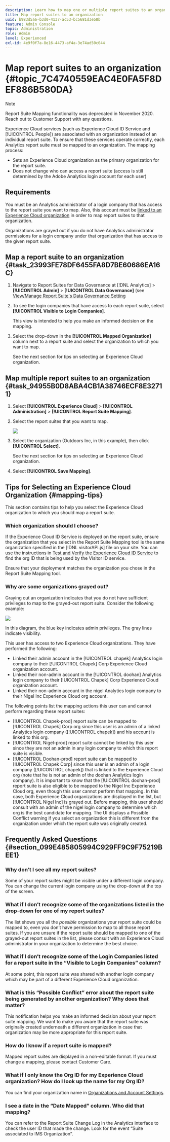 ```yaml
---
description: Learn how to map one or multiple report suites to an organization in Experience Cloud.
title: Map report suites to an organization 
uuid: b983d5a6-b3d0-4137-ac53-bc5681d3e58b
feature: Admin Console
topic: Administration
role: Admin
level: Experienced
exl-id: 4e9f0f7a-8e16-4473-af4a-3e74ad50c044
---
```

# Map report suites to an organization {#topic_7C4740559EAC4E0FA5F8DEF886B580DA}

>[!NOTE]
>
>Report Suite Mapping functionality was deprecated in November 2020. Reach out to Customer Support with any questions.

Experience Cloud services (such as Experience Cloud ID Service and [!UICONTROL People]) are associated with an organization instead of an individual report suite. To ensure that these services operate correctly, each Analytics report suite must be mapped to an organization. The mapping process: 

* Sets an Experience Cloud organization as the primary organization for the report suite.
* Does not change who can access a report suite (access is still determined by the Adobe Analytics login account for each user)

## Requirements 

You must be an Analytics administrator of a login company that has access to the report suite you want to map. Also, this account must be [linked to an Experience Cloud organization](organizations.md#topic_C31CB834F109465A82ED57FF0563B3F1) in order to map report suites to that organization. 

Organizations are grayed out if you do not have Analytics administrator permissions for a login company under that organization that has access to the given report suite. 

## Map a report suite to an organization {#task_23993FE78DF6455FA8D7BE60686EA16C}

1. Navigate to Report Suites for Data Governance at [!DNL Analytics] > **[!UICONTROL Admin]** > **[!UICONTROL Data Governance]** (see [View/Manage Report Suite's Data Governance Setting](https://experienceleague.adobe.com/docs/analytics/admin/data-governance/gdpr-view-settings.html?lang=en)

1. To see the login companies that have access to each report suite, select **[!UICONTROL Visible to Login Companies]**.

   This view is intended to help you make an informed decision on the mapping. 

1. Select the drop-down in the **[!UICONTROL Mapped Organization]** column next to a report suite and select the organization to which you want to map.

   See the next section for tips on selecting an Experience Cloud organization.

## Map multiple report suites to an organization {#task_94955B0D8ABA4CB1A38746ECF8E32711}

1. Select **[!UICONTROL Experience Cloud]** > **[!UICONTROL Administration]** > **[!UICONTROL Report Suite Mapping]**.

1. Select the report suites that you want to map.

   ![](assets/rs-mapping-multiple.png) 

1. Select the organization (Outdoors Inc, in this example), then click **[!UICONTROL Select]**.

   See the next section for tips on selecting an Experience Cloud organization. 

1. Select **[!UICONTROL Save Mapping]**.

## Tips for Selecting an Experience Cloud Organization {#mapping-tips}

This section contains tips to help you select the Experience Cloud organization to which you should map a report suite. 

### Which organization should I choose?

If the Experience Cloud ID Service is deployed on the report suite, ensure the organization that you select in the Report Suite Mapping tool is the same organization specified in the [!DNL visitorAPI.js] file on your site. You can use the instructions in [Test and Verify the Experience Cloud ID Service](https://experienceleague.corp.adobe.com/docs/id-service/using/implementation/test-verify.html) to find the org ID that is being used by the Visitor ID service. 

Ensure that your deployment matches the organization you chose in the Report Suite Mapping tool.  

### Why are some organizations grayed out?

Graying out an organization indicates that you do not have sufficient privileges to map to the grayed-out report suite. Consider the following example:

![](assets/rs-mapping.png)

In this diagram, the blue key indicates admin privileges. The gray lines indicate visibility.

This user has access to two Experience Cloud organizations. They have performed the following:

* Linked their admin account in the [!UICONTROL chapek] Analytics login company to their [!UICONTROL Chapek] Corp Experience Cloud organization account.
* Linked their non-admin account in the [!UICONTROL doohan] Analytics login company to their [!UICONTROL Chapek] Corp Experience Cloud organization account.
* Linked their non-admin account in the nigel Analytics login company to their Nigel Inc Experience Cloud org account.

The following points list the mapping actions this user can and cannot perform regarding these report suites:

* [!UICONTROL Chapek-prod] report suite can be mapped to [!UICONTROL Chapek] Corp org since this user is an admin of a linked Analytics login company ([!UICONTROL chapek]) and his account is linked to this org.
* [!UICONTROL Nigel-prod] report suite cannot be linked by this user since they are not an admin in any login company to which this report suite is visible.
* [!UICONTROL Doohan-prod] report suite can be mapped to [!UICONTROL Chapek Corp] since this user is an admin of a login company ([!UICONTROL chapek]) that is linked to the Experience Cloud org (note that he is not an admin of the doohan Analytics login company). It is important to know that the [!UICONTROL doohan-prod] report suite is also eligible to be mapped to the Nigel Inc Experience Cloud org, even though this user cannot perform that mapping. In this case, both Experience Cloud organizations are displayed in the list, but [!UICONTROL Nigel Inc] is grayed out. Before mapping, this user should consult with an admin of the nigel login company to determine which org is the best candidate for mapping. The UI displays a Possible Conflict warning if you select an organization this is different from the organization under which the report suite was originally created.

## Frequently Asked Questions {#section_099E485805994C929FF9C9F75219BEE1}

### Why don’t I see all my report suites?

Some of your report suites might be visible under a different login company. You can change the current login company using the drop-down at the top of the screen.

### What if I don’t recognize some of the organizations listed in the drop-down for one of my report suites?

The list shows you all the *possible* organizations your report suite could be mapped to, even you don’t have permission to map to all those report suites. If you are unsure if the report suite should be mapped to one of the grayed-out report suites in the list, please consult with an Experience Cloud administrator in your organization to determine the best choice.

### What if I don’t recognize some of the Login Companies listed for a report suite in the “Visible to Login Companies” column?

At some point, this report suite was shared with another login company which may be part of a different Experience Cloud organization.

### What is this “Possible Conflict” error about the report suite being generated by another organization? Why does that matter?

This notification helps you make an informed decision about your report suite mapping. We want to make you aware that the report suite was originally created underneath a different organization in case that organization may be more appropriate for this report suite.

### How do I know if a report suite is mapped?

Mapped report suites are displayed in a non-editable format. If you must change a mapping, please contact Customer Care.

### What if I only know the Org ID for my Experience Cloud organization? How do I look up the name for my Org ID?

You can find your organization name in [Organizations and Account Settings](organizations.md).

### I see a date in the “Date Mapped” column. Who did that mapping?

You can refer to the Report Suite Change Log in the Analytics interface to check the user ID that made the change. Look for the event “Suite associated to IMS Organization”.
